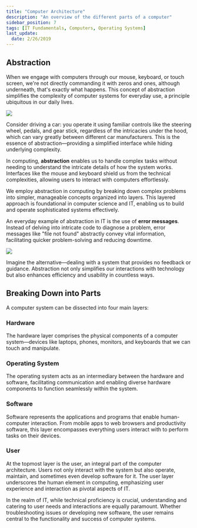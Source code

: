 ```yaml
---
title: "Computer Architecture"
description: "An overview of the different parts of a computer"
sidebar_position: 7
tags: [IT Fundamentals, Computers, Operating Systems]
last_update:
  date: 2/26/2019
---
```



## Abstraction 

When we engage with computers through our mouse, keyboard, or touch screen, we're not directly commanding it with zeros and ones, although underneath, that's exactly what happens. This concept of abstraction simplifies the complexity of computer systems for everyday use, a principle ubiquitous in our daily lives.

<div class="img-center"> 

![](/img/docs/comparchunderthehood.png)

</div>

Consider driving a car: you operate it using familiar controls like the steering wheel, pedals, and gear stick, regardless of the intricacies under the hood, which can vary greatly between different car manufacturers. This is the essence of abstraction—providing a simplified interface while hiding underlying complexity.

In computing, **abstraction** enables us to handle complex tasks without needing to understand the intricate details of how the system works. Interfaces like the mouse and keyboard shield us from the technical complexities, allowing users to interact with computers effortlessly.

We employ abstraction in computing by breaking down complex problems into simpler, manageable concepts organized into layers. This layered approach is foundational in computer science and IT, enabling us to build and operate sophisticated systems effectively.

An everyday example of abstraction in IT is the use of **error messages**. Instead of delving into intricate code to diagnose a problem, error messages like "file not found" abstractly convey vital information, facilitating quicker problem-solving and reducing downtime.

<div class="img-center"> 

![](/img/docs/comparchfilenotfound.png)

</div>

Imagine the alternative—dealing with a system that provides no feedback or guidance. Abstraction not only simplifies our interactions with technology but also enhances efficiency and usability in countless ways.


## Breaking Down into Parts

A computer system can be dissected into four main layers:

### Hardware

The hardware layer comprises the physical components of a computer system—devices like laptops, phones, monitors, and keyboards that we can touch and manipulate.

### Operating System

The operating system acts as an intermediary between the hardware and software, facilitating communication and enabling diverse hardware components to function seamlessly within the system.

### Software

Software represents the applications and programs that enable human-computer interaction. From mobile apps to web browsers and productivity software, this layer encompasses everything users interact with to perform tasks on their devices.

### User

At the topmost layer is the user, an integral part of the computer architecture. Users not only interact with the system but also operate, maintain, and sometimes even develop software for it. The user layer underscores the human element in computing, emphasizing user experience and interaction as pivotal aspects of IT.

In the realm of IT, while technical proficiency is crucial, understanding and catering to user needs and interactions are equally paramount. Whether troubleshooting issues or developing new software, the user remains central to the functionality and success of computer systems.
